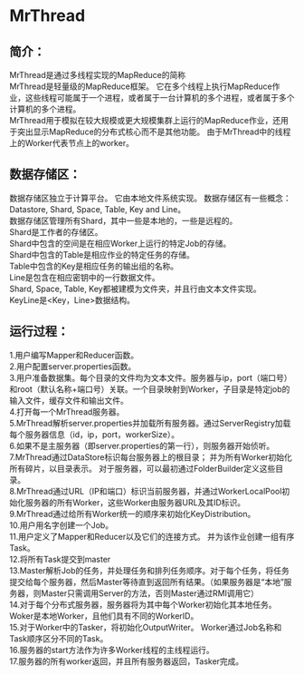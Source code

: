 # MrThread
## 简介：  
MrThread是通过多线程实现的MapReduce的简称  
MrThread是轻量级的MapReduce框架。 它在多个线程上执行MapReduce作业，这些线程可能属于一个进程，或者属于一台计算机的多个进程，或者属于多个计算机的多个进程。  
MrThread用于模拟在较大规模或更大规模集群上运行的MapReduce作业，还用于突出显示MapReduce的分布式核心而不是其他功能。 由于MrThread中的线程上的Worker代表节点上的worker。  

## 数据存储区：  
数据存储区独立于计算平台。 它由本地文件系统实现。 数据存储区有一些概念：Datastore, Shard, Space, Table, Key and Line。  
数据存储区管理所有Shard，其中一些是本地的，一些是远程的。  
Shard是工作者的存储区。  
Shard中包含的空间是在相应Worker上运行的特定Job的存储。  
Shard中包含的Table是相应作业的特定任务的存储。  
Table中包含的Key是相应任务的输出组的名称。  
Line是包含在相应密钥中的一行数据文件。  
Shard, Space, Table, Key都被建模为文件夹，并且行由文本文件实现。  
KeyLine是<Key，Line>数据结构。  

## 运行过程：  
1.用户编写Mapper和Reducer函数。  
2.用户配置server.properties函数。  
3.用户准备数据集。每个目录的文件均为文本文件。服务器与ip，port（端口号）和root（默认名称+端口号）关联。一个目录映射到Worker，子目录是特定job的输入文件，缓存文件和输出文件。  
4.打开每一个MrThread服务器。  
5.MrThread解析server.properties并加载所有服务器。通过ServerRegistry加载每个服务器信息（id，ip，port，workerSize）。  
6.如果不是主服务器（即server.properties的第一行），则服务器开始侦听。  
7.MrThread通过DataStore标识每台服务器上的根目录； 并为所有Worker初始化所有碎片，以目录表示。 对于服务器，可以最初通过FolderBuilder定义这些目录。  
8.MrThread通过URL（IP和端口）标识当前服务器，并通过WorkerLocalPool初始化服务器的所有Worker，这些Worker由服务器URL及其ID标识。  
9.MrThread通过给所有Worker统一的顺序来初始化KeyDistribution。  
10.用户用名字创建一个Job。  
11.用户定义了Mapper和Reducer以及它们的连接方式。 并为该作业创建一组有序Task。  
12.将所有Task提交到master  
13.Master解析Job的任务，并处理任务和排列任务顺序。对于每个任务，将任务提交给每个服务器，然后Master等待直到返回所有结果。（如果服务器是“本地”服务器，则Master只需调用Server的方法，否则Master通过RMI调用它）  
14.对于每个分布式服务器，服务器将为其中每个Worker初始化其本地任务。 Woker是本地Worker，且他们具有不同的WorkerID。  
15.对于Worker中的Tasker，将初始化OutputWriter。 Worker通过Job名称和Task顺序区分不同的Task。  
16.服务器的start方法作为许多Worker线程的主线程运行。  
17.服务器的所有worker返回，并且所有服务器返回，Tasker完成。
